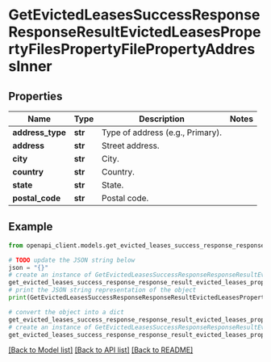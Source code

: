 # GetEvictedLeasesSuccessResponseResponseResultEvictedLeasesPropertyFilesPropertyFilePropertyAddressInner


## Properties

Name | Type | Description | Notes
------------ | ------------- | ------------- | -------------
**address_type** | **str** | Type of address (e.g., Primary). | 
**address** | **str** | Street address. | 
**city** | **str** | City. | 
**country** | **str** | Country. | 
**state** | **str** | State. | 
**postal_code** | **str** | Postal code. | 

## Example

```python
from openapi_client.models.get_evicted_leases_success_response_response_result_evicted_leases_property_files_property_file_property_address_inner import GetEvictedLeasesSuccessResponseResponseResultEvictedLeasesPropertyFilesPropertyFilePropertyAddressInner

# TODO update the JSON string below
json = "{}"
# create an instance of GetEvictedLeasesSuccessResponseResponseResultEvictedLeasesPropertyFilesPropertyFilePropertyAddressInner from a JSON string
get_evicted_leases_success_response_response_result_evicted_leases_property_files_property_file_property_address_inner_instance = GetEvictedLeasesSuccessResponseResponseResultEvictedLeasesPropertyFilesPropertyFilePropertyAddressInner.from_json(json)
# print the JSON string representation of the object
print(GetEvictedLeasesSuccessResponseResponseResultEvictedLeasesPropertyFilesPropertyFilePropertyAddressInner.to_json())

# convert the object into a dict
get_evicted_leases_success_response_response_result_evicted_leases_property_files_property_file_property_address_inner_dict = get_evicted_leases_success_response_response_result_evicted_leases_property_files_property_file_property_address_inner_instance.to_dict()
# create an instance of GetEvictedLeasesSuccessResponseResponseResultEvictedLeasesPropertyFilesPropertyFilePropertyAddressInner from a dict
get_evicted_leases_success_response_response_result_evicted_leases_property_files_property_file_property_address_inner_from_dict = GetEvictedLeasesSuccessResponseResponseResultEvictedLeasesPropertyFilesPropertyFilePropertyAddressInner.from_dict(get_evicted_leases_success_response_response_result_evicted_leases_property_files_property_file_property_address_inner_dict)
```
[[Back to Model list]](../README.md#documentation-for-models) [[Back to API list]](../README.md#documentation-for-api-endpoints) [[Back to README]](../README.md)


